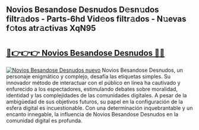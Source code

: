 ## Novios Besandose Desnudos D𝚎sn𝚞dos filtr𝚊dos - Parts-6hd Vid𝚎os filtr𝚊dos - N𝚞evas f𝚘tos atr𝚊ctivas XqN95

# <h2><a href="http://mb4tdo.tromn.icu/?c=Novios+Besandose+Desnudos">🔗👉👉👉 Novios Besandose Desnudos 🔗🔗</a></h2>

[![Novios Besandose Desnudos nuevo](https://i.imgur.com/pEAQMta.gif)](http://mb4tdo.tromn.icu/?c=Novios+Besandose+Desnudos)
Novios Besandose Desnudos, un personaje enigmático y complejo, desafía las etiquetas simples. Su innovador método de interactuar con el público en línea ha cautivado y enfurecido a los espectadores, estimulando debates sobre moralidad, identidad y las complejidades de las comunidades digitales. A pesar de la ambigüedad de sus objetivos futuros, su papel en la configuración de la esfera digital es incuestionable. Con una determinación inquebrantable y un encanto innegable, la influencia de Novios Besandose Desnudos en la comunidad digital es profunda.
